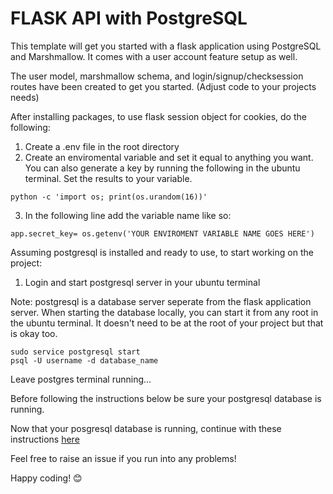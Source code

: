 # FLASK API with PostgreSQL

This template will get you started with a flask application using PostgreSQL and Marshmallow. It comes with a user account feature setup as well.

The user model, marshmallow schema, and login/signup/checksession routes have been created to get you started. (Adjust code to your projects needs)

After installing packages, to use flask session object for cookies, do the following:

1. Create a .env file in the root directory
2. Create an enviromental variable and set it equal to anything you want. You can also generate a key by running the following in the ubuntu terminal. Set the results to your variable.

```
python -c 'import os; print(os.urandom(16))'
```

3. In the following line add the variable name like so:

```
app.secret_key= os.getenv('YOUR ENVIROMENT VARIABLE NAME GOES HERE')
```

Assuming postgresql is installed and ready to use, to start working on the project:

1. Login and start postgresql server in your ubuntu terminal

Note: postgresql is a database server seperate from the flask application server. When starting the database locally, you can start it from any root in the ubuntu terminal. It doesn't need to be at the root of your project but that is okay too.

```
sudo service postgresql start
psql -U username -d database_name
```

Leave postgres terminal running...

Before following the instructions below be sure your postgresql database is running.

Now that your posgresql database is running, continue with these instructions [here](https://ruthr.hashnode.dev/api-template-with-flask-sqlalchemy-postgresql)

Feel free to raise an issue if you run into any problems!

Happy coding! 😊
